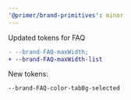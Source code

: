```yaml
---
'@primer/brand-primitives': minor
---
```


Updated tokens for FAQ

```diff
- --brand-FAQ-maxWidth;
+ --brand-FAQ-maxWidth-list
```

New tokens:

```css
--brand-FAQ-color-tabBg-selected
```
